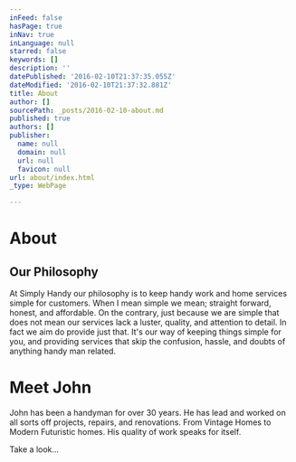 ```yaml
---
inFeed: false
hasPage: true
inNav: true
inLanguage: null
starred: false
keywords: []
description: ''
datePublished: '2016-02-10T21:37:35.055Z'
dateModified: '2016-02-10T21:37:32.881Z'
title: About
author: []
sourcePath: _posts/2016-02-10-about.md
published: true
authors: []
publisher:
  name: null
  domain: null
  url: null
  favicon: null
url: about/index.html
_type: WebPage

---
```

# About

## Our Philosophy

At Simply Handy our philosophy is to keep handy work and home services simple for customers. When I mean simple we mean; straight forward, honest, and affordable. On the contrary, just because we are simple that does not mean our services lack a luster, quality, and attention to detail. In fact we aim do provide just that. It's our way of keeping things simple for you, and providing services that skip the confusion, hassle, and doubts of anything handy man related.

# Meet John

John has been a handyman for over 30 years. He has lead and worked on all sorts off projects, repairs, and renovations. From Vintage Homes to Modern Futuristic homes. His quality of work speaks for itself. 

Take a look...
